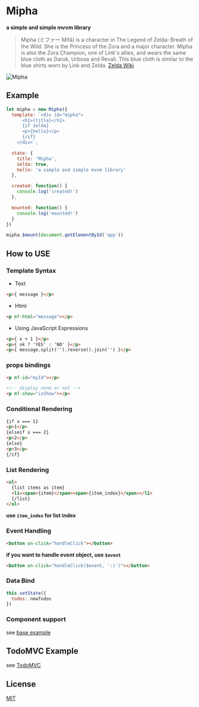 
# Mipha

**a simple and simple mvvm library**

> Mipha (ミファー Mifā) is a character in The Legend of Zelda: Breath of the Wild. She is the Princess of the Zora and a major character. Mipha is also the Zora Champion, one of Link's allies, and wears the same blue cloth as Daruk, Urbosa and Revali. This blue cloth is similar to the blue shirts worn by Link and Zelda.  [Zelda Wiki](http://zelda.wikia.com/wiki/Mipha)

![Mipha](http://nos.netease.com/dealer/cfdc6c4841a6ecd505fb1d165fbb78c5ea38b5a07004de28502d95c900968d58.png)

## Example

```js
let mipha = new Mipha({
  template: `<div id="mipha">
      <h1>{title}</h1>
      {if zelda}
      <p>{hello}</p>
      {/if}
    </div>`,

  state: {
    title: 'Mipha',
    zelda: true,
    hello: 'a simple and simple mvvm library'
  },

  created: function() {
    console.log('created!')
  },

  mounted: function() {
    console.log('mounted!')
  }
})

mipha.$mount(document.getElementById('app'))
```

## How to USE

### Template Syntax


* Text

```html
<p>{ message }</p>
```

* Html

```html
<p mf-html="message"></p>
```

* Using JavaScript Expressions

```html
<p>{ x + 1 }</p>
<p>{ ok ? 'YES' : 'NO' }</p>
<p>{ message.split('').reverse().join('') }</p>
```

### props bindings

```html
<p mf-id="myId"></p>

<!-- display none or not -->
<p mf-show="isShow"></p>
```

### Conditional Rendering

```html
{if x === 1}
<p>1</p>
{elseif x === 2}
<p>2</p>
{else}
<p>3</p>
{/if}
```

### List Rendering

```html
<ul>
  {list items as item}
  <li><span>{item}</span><span>{item_index}</span></li>
  {/list}
</ul>
```

**use `item_index` for list index**

### Event Handling

```html
<button on-click="handleClick"></button>
```

**if you want to handle event object, use `$event`**

```html
<button on-click="handleClick($event, ':)')"></button>
```

### Data Bind

```js
this.setState({
  todos: newTodos
})
```

### Component support

see [base example](/example)

## TodoMVC Example

see [TodoMVC](http://zhaojizong.online/posts/mipha/todomvc/index.html)

## License

[MIT](https://opensource.org/licenses/MIT)



